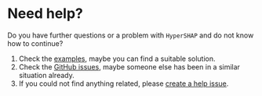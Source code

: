 # Need help?

Do you have further questions or a problem with `HyperSHAP` and do not know how to continue?

1. Check the [examples](https://github.com/automl/HyperSHAP/tree/main/examples), maybe you can find a suitable solution.
2. Check the [GitHub issues](https://github.com/automl/hypershap/issues), maybe someone else has been in a similar situation already.
3. If you could not find anything related, please [create a help issue](https://github.com/automl/hypershap/issues).
